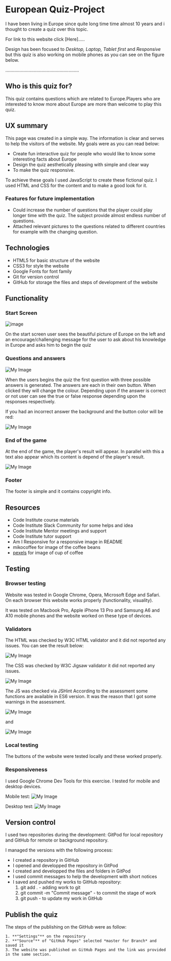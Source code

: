 # European Quiz-Project

I have been living in Europe since quite long time time almost 10 years and i thought to create a quiz over this topic.

For link to this website click [Here].....

Design has been focused to *Desktop, Laptop, Tablet first* and *Responsive* but this quiz is also working on mobile phones as you can see on the figure below.

.........................................................

## Who is this quiz for?

This quiz contains questions which are related to Europe.Players who are interested to know more about Europe are more than welcome to play this quiz.

## UX summary

This page was created in a simple way. The information is clear and serves to help the visitors of the website.
My goals were as you can read below:
* Create fun interactive quiz for people who would like to know some interesting facts about Europe
* Design the quiz aesthetically pleasing with simple and clear way
* To make the quiz responsive.

To achieve these goals I used JavaScript to create these fictional quiz. I used HTML and CSS for the content and to make a good look for it. 

### Features for future implementation
* Could increase the number of questions that the player could play longer time with the quiz. The subject provide almost endless number of questions.
* Attached relevant pictures to the questions related to different countries for example with the changing question.

## Technologies

- HTML5 for basic structure of the website
- CSS3 for style the website
- Google Fonts for font family
- Git for version control
- GitHub for storage the files and steps of development of the website

## Functionality

### Start Screen

![image](https://user-images.githubusercontent.com/63474017/178934212-20a91ef0-6b92-439b-871a-b3adb8d0538f.png)

On the start screen user sees the beautiful picture of Europe on the left and an encourage/challenging message for the user to ask about his knowledge in Europe and asks him to begin the quiz


### Questions and answers

![My Image](assets/images/question-page.jpg)

When the users begins the quiz the first question with three possible answers is generated.
The answers are each in their own button. When clicked they will change the colour.
Depending upon if the answer is correct or not user can see the true or false response depending upon the responses respectively.


If you had an incorrect answer the background and the button color will be red:

![My Image](assets/images/incorrect-answer.jpg)

### End of the game

At the end of the game, the player's result will appear. In parallel with this a text also appear which its content is depend of the player's result. 

![My Image](assets/images/end-page.jpg)

### Footer

The footer is simple and it contains copyright info.

## Resources

- Code Institute course materials
- Code Institute Slack Community for some helps and idea
- Code Institute Mentor meetings and support
- Code Institute tutor support
- Am I Responsive for a responsive image in README
- mikocoffee for image of the coffee beans
- [pexels](https://www.pexels.com/nl-nl/zoeken/coffee/) for image of cup of coffee

## Testing

### Browser testing

Website was tested in Google Chrome, Opera, Microsoft Edge and Safari. On each browser this website works properly (functionality, visuality).

It was tested on  Macbook Pro, Apple iPhone 13 Pro and Samsung A6 and A10 mobile phones and the website worked on these type of devices.

### Validators

The HTML was checked by W3C HTML validator and it did not reported any issues.
You can see the result below:

![My Image](assets/images/w3c-html-assessment.jpg)

The CSS was checked by W3C Jigsaw validator it did not reported any issues.

![My Image](assets/images/w3c-css-assessment.jpg)

The JS was checked via JSHint According to the assessment some functions are available in ES6 version. It was the reason that I got some warnings in the assessment.

![My Image](assets/images/jshint-check-part1.jpg)

and

![My Image](assets/images/jshint-check-part2.jpg) 

### Local testing

The buttons of the website were tested locally and these worked properly.

### Responsiveness

I used Google Chrome Dev Tools for this exercise. I tested for mobile and desktop devices.

Mobile test:
![My Image](assets/images/lighthouse-mobile.jpg)

Desktop test:
![My Image](assets/images/lighthouse-desktop.jpg)

## Version control

I used two repositories during the development: GitPod for local repository and GitHub for remote or background repository. 

I managed the versions with the following process:
- I created a repository in GitHub
- I opened and developped the repository in GitPod
- I created and developped the files and folders in GitPod
- I used commit messages to help the development with short notices
- I saved and pushed my works to GitHub repository:
    1. git add . - adding work to git
    2. git commit -m "Commit message" - to commit the stage of work
    3. git push - to update my work in GitHub

## Publish the quiz

The steps of the publishing on the GitHub were as follow:
    
    1. **"Settings"** on the repository
    2. **"Source"** of "GitHub Pages" selected *master for Branch* and saved it
    3. The website was published on GitHub Pages and the link was provided in the same section.
